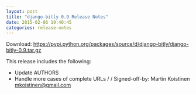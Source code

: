 ```yaml
---
layout: post
title: "django-bitly 0.9 Release Notes"
date: 2015-02-06 19:40:45
categories: release-notes
---
```


Download: <https://pypi.python.org/packages/source/d/django-bitly/django-bitly-0.9.tar.gz>

This release includes the following:

* Update AUTHORS
* Handle more cases of complete URLs /  / Signed-off-by: Martin Koistinen <mkoistinen@gmail.com>

